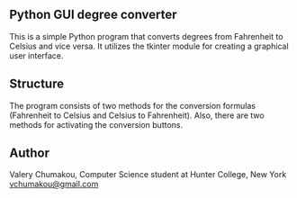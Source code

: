 ## Python GUI degree converter
This is a simple Python program that converts degrees from Fahrenheit to Celsius and vice versa. 
It utilizes the tkinter module for creating a graphical user interface.


## Structure
The program consists of two methods for the conversion formulas (Fahrenheit to Celsius and Celsius to Fahrenheit).
Also, there are two methods for activating the conversion buttons.


## Author
Valery Chumakou, Computer Science student at Hunter College, New York
vchumakou@gmail.com
